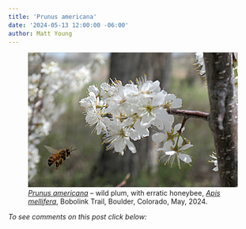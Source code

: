 ```yaml
---
title: 'Prunus americana'
date: '2024-05-13 12:00:00 -06:00'
author: Matt Young
---
```


<figure>
<img src="/uploads/2024/P1021077_Prunus_Americana_Crop_2.jpg" alt="Wild plum blossoms"/>
<figcaption><a href="https://en.wikipedia.org/wiki/Prunus_americana"><i>Prunus americana</i></a> &ndash; wild plum, with erratic honeybee, <a href="https://en.wikipedia.org/wiki/Honey_bee"><i>Apis mellifera</i></a>, Bobolink Trail, Boulder, Colorado, May, 2024.
</figcaption>
</figure>

<i>To see comments on this post click below:</i> <!--more-->
